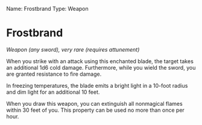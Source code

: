 Name: Frostbrand
Type: Weapon

# Frostbrand
_Weapon (any sword), very rare (requires attunement)_

When you strike with an attack using this enchanted blade, the target takes an additional 1d6 cold damage. Furthermore, while you wield the sword, you are granted resistance to fire damage.

In freezing temperatures, the blade emits a bright light in a 10-foot radius and dim light for an additional 10 feet.

When you draw this weapon, you can extinguish all nonmagical flames within 30 feet of you. This property can be used no more than once per hour.
